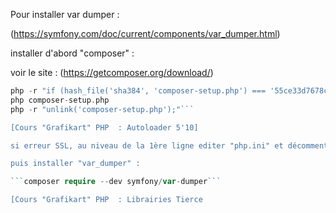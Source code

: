 Pour installer var dumper :

(https://symfony.com/doc/current/components/var_dumper.html)

installer d'abord "composer" :

voir le site : (https://getcomposer.org/download/)

```php -r "copy('https://getcomposer.org/installer', 'composer-setup.php');"
php -r "if (hash_file('sha384', 'composer-setup.php') === '55ce33d7678c5a611085589f1f3ddf8b3c52d662cd01d4ba75c0ee0459970c2200a51f492d557530c71c15d8dba01eae') { echo 'Installer verified'; } else { echo 'Installer corrupt'; unlink('composer-setup.php'); } echo PHP_EOL;"
php composer-setup.php
php -r "unlink('composer-setup.php');"```

[Cours "Grafikart" PHP  : Autoloader 5'10]

si erreur SSL, au niveau de la 1ère ligne editer "php.ini" et décommenter ```extension=openssl```

puis installer "var_dumper" :

```composer require --dev symfony/var-dumper```

[Cours "Grafikart" PHP  : Librairies Tierce

